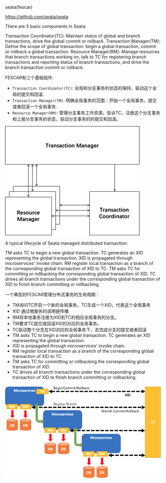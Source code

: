 seata(fescar)

https://github.com/seata/seata

There are 3 basic components in Seata:

Transaction Coordinator(TC): Maintain status of global and branch transactions, drive the global commit or rollback.
Transaction Manager(TM): Define the scope of global transaction: begin a global transaction, commit or rollback a global transaction.
Resource Manager(RM): Manage resources that branch transactions working on, talk to TC for registering branch transactions and reporting status of branch transactions, and drive the branch transaction commit or rollback.

FESCAR有三个基础组件:

* `Transaction Coordinator(TC)`: 全局和分支事务的状态的保持，驱动这个全局的提交和回滚.
* `Transaction Manager(TM)`: 明确全局事务的范围：开始一个全局事务，提交或者回滚一个全局事务.
* `Resource Manager(RM)`: 管理分支事务工作资源，告诉TC，注册这个分支事务和上报分支事务的状态，驱动分支事务的的提交和回滚。

<img src="img/seata(fescar)分布式事务1.png"/>


A typical lifecycle of Seata managed distributed transaction:

TM asks TC to begin a new global transaction. TC generates an XID representing the global transaction.
XID is propagated through microservices' invoke chain.
RM register local transaction as a branch of the corresponding global transaction of XID to TC.
TM asks TC for committing or rollbacking the corresponding global transaction of XID.
TC drives all branch transactions under the corresponding global transaction of XID to finish branch committing or rollbacking.

一个典型的FESCAR管理分布式事务的生命周期：

* TM询问TC开启一个新的全局事务，TC生成一个XID，代表这个全局事务
* XID 通过微服务的调用链传播
* RM将本地事务注册为XID到TC的相应全局事务的分支。
* TM要求TC提交或回滚XID的对应的全局事务。
* TC驱动整个分支在XID对应的全局事务下，去完成分支的提交或者回滚
* TM asks TC to begin a new global transaction. TC generates an XID representing the global transaction.
* XID is propagated through microservices' invoke chain.
* RM register local transaction as a branch of the corresponding global transaction of XID to TC.
* TM asks TC for committing or rollbacking the corresponding global transaction of XID.
* TC drives all branch transactions under the corresponding global transaction of XID to finish branch committing or rollbacking.

<img src="img/10115652-d1465ce8ff6e0218.png"/>
